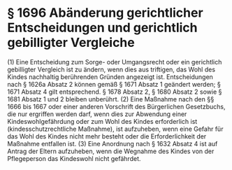 # § 1696 Abänderung gerichtlicher Entscheidungen und gerichtlich gebilligter Vergleiche
(1) Eine Entscheidung zum Sorge- oder Umgangsrecht oder ein gerichtlich gebilligter Vergleich ist zu ändern, wenn dies aus triftigen, das Wohl des Kindes nachhaltig berührenden Gründen angezeigt ist. Entscheidungen nach § 1626a Absatz 2 können gemäß § 1671 Absatz 1 geändert werden; § 1671 Absatz 4 gilt entsprechend. § 1678 Absatz 2, § 1680 Absatz 2 sowie § 1681 Absatz 1 und 2 bleiben unberührt.
(2) Eine Maßnahme nach den §§ 1666 bis 1667 oder einer anderen Vorschrift des Bürgerlichen Gesetzbuchs, die nur ergriffen werden darf, wenn dies zur Abwendung einer Kindeswohlgefährdung oder zum Wohl des Kindes erforderlich ist (kindesschutzrechtliche Maßnahme), ist aufzuheben, wenn eine Gefahr für das Wohl des Kindes nicht mehr besteht oder die Erforderlichkeit der Maßnahme entfallen ist.
(3) Eine Anordnung nach § 1632 Absatz 4 ist auf Antrag der Eltern aufzuheben, wenn die Wegnahme des Kindes von der Pflegeperson das Kindeswohl nicht gefährdet.